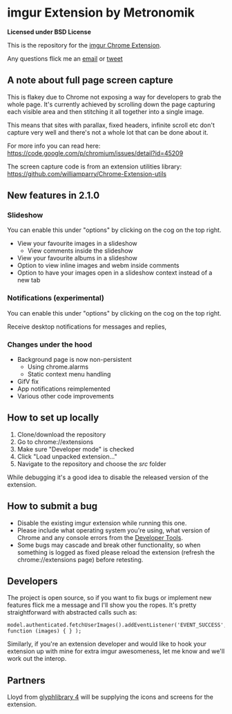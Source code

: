 # imgur Extension by Metronomik #

**Licensed under BSD License**

This is the repository for the [imgur Chrome Extension](https://chrome.google.com/webstore/detail/imgur/ehoopddfhgaehhmphfcooacjdpmbjlao).

Any questions flick me an [email](mailto:william@metronomik.com) or [tweet](https://twitter.com/williamparry)

## A note about full page screen capture ##

This is flakey due to Chrome not exposing a way for developers to grab the whole page. It's currently achieved by scrolling down the page capturing each visible area and then stitching it all together into a single image.

This means that sites with parallax, fixed headers, infinite scroll etc don't capture very well and there's not a whole lot that can be done about it.

For more info you can read here: https://code.google.com/p/chromium/issues/detail?id=45209

The screen capture code is from an extension utilities library: https://github.com/williamparry/Chrome-Extension-utils

## New features in 2.1.0 ##

### Slideshow ###

You can enable this under "options" by clicking on the cog on the top right.

* View your favourite images in a slideshow
   * View comments inside the slideshow
* View your favourite albums in a slideshow
* Option to view inline images and webm inside comments
* Option to have your images open in a slideshow context instead of a new tab

### Notifications (experimental) ###

You can enable this under "options" by clicking on the cog on the top right.

Receive desktop notifications for messages and replies,

### Changes under the hood ###

* Background page is now non-persistent
    * Using chrome.alarms 
    * Static context menu handling
* GifV fix
* App notifications reimplemented
* Various other code improvements

###

## How to set up locally ##

1. Clone/download the repository
2. Go to chrome://extensions
3. Make sure "Developer mode" is checked
4. Click "Load unpacked extension..."
5. Navigate to the repository and choose the *src* folder

While debugging it's a good idea to disable the released version of the extension.

## How to submit a bug ##

* Disable the existing imgur extension while running this one.
* Please include what operating system you're using, what version of Chrome and any console errors from the [Developer Tools](https://developers.google.com/chrome-developer-tools/).
* Some bugs may cascade and break other functionality, so when something is logged as fixed please reload the extension (refresh the chrome://extensions page) before retesting.

## Developers ##

The project is open source, so if you want to fix bugs or implement new features flick me a message and I'll show you the ropes. It's pretty straightforward with abstracted calls such as:

    model.authenticated.fetchUserImages().addEventListener('EVENT_SUCCESS', function (images) { } );

Similarly, if you're an extension developer and would like to hook your extension up with mine for extra imgur awesomeness, let me know and we'll work out the interop.

## Partners ##

Lloyd from [glyphlibrary 4](http://www.glyphlibrary.com/) will be supplying the icons and screens for the extension.
